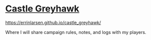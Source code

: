 # [Castle Greyhawk][]
  [Castle Greyhawk]: https://errinlarsen.github.io/castle_greyhawk/

https://errinlarsen.github.io/castle_greyhawk/

Where I will share campaign rules, notes, and logs with my players.
